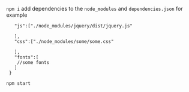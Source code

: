 `npm i`
add dependencies to the `node_modules` and `dependencies.json` for example 
```
   "js":["./node_modules/jquery/dist/jquery.js"
 
   ],
   "css":["./node_modules/some/some.css"
 
   ],
   "fonts":[
    //some fonts
   ]
 }
```
`npm start`
